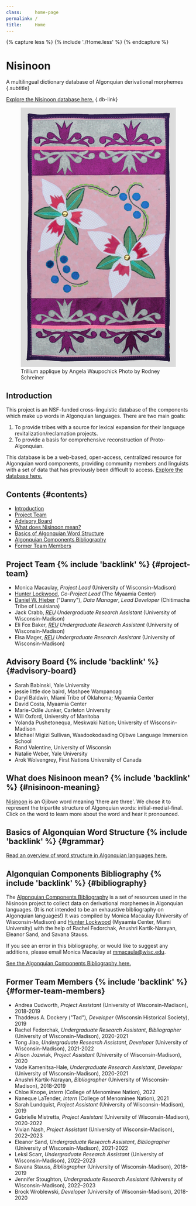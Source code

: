 ```yaml
---
class:     home-page
permalink: /
title:     Home
---
```


{% capture less %}
  {% include './Home.less' %}
{% endcapture %}

<style>
  {{ less | css }}
</style>

# Nisinoon

A multilingual dictionary database of Algonquian derivational morphemes {.subtitle}

[Explore the Nisinoon database here.][Nisinoon-project] {.db-link}

<figure class=textile>
  <img alt='A rectangular textile hand made by Angela Waupochick for the Nisinoon project, displaying a top-down view of two trillium flowers at opposite corners of a pink square in the center, bordered by side views of two trillium flowers along the top and bottom. Photo by Rodney Schreiner.' src=/images/textile.jpg>
  <figcaption>
    <span>Trillium applique by Angela Waupochick</span>
    <span>Photo by Rodney Schreiner</span>
  </figcaption>
</figure>

<section class=intro>

  <h2 id=introduction>Introduction</h2>

  <p>This project is an NSF-funded cross-linguistic database of the components which make up words in Algonquian languages. There are two main goals:</p>

  <ol class=goals>
    <li>To provide tribes with a source for lexical expansion for their language revitalization/reclamation projects.</li>
    <li>To provide a basis for comprehensive reconstruction of Proto-Algonquian.</li>
  </ol>

  <p>This database is be a web-based, open-access, centralized resource for Algonquian word components, providing community members and linguists with a set of data that has previously been difficult to access. <a href=https://data.digitallinguistics.io/projects/7b091efd-1be5-4a3c-b863-f6c7ee723096>Explore the database here.</a></p>

</section>

## Contents {#contents}

- [Introduction](#introduction)
- [Project Team](#project-team)
- [Advisory Board](#advisory-board)
- [What does Nisinoon mean?](#nisinoon-meaning)
- [Basics of Algonquian Word Structure](#grammar)
- [Algonquian Components Bibliography](#bibliography)
- [Former Team Members](#former-team-members)

## Project Team {% include 'backlink' %} {#project-team}

- Monica Macaulay, *Project Lead* (University of Wisconsin-Madison)
- [Hunter Lockwood][website-hunter], *Co-Project Lead* (The Myaamia Center)
- [Daniel W. Hieber][website-danny] ("Danny"), *Data Manager*, *Lead Developer* (Chitimacha Tribe of Louisiana)
- Jack Crabb, *<abbr title='Research Experience for Undergraduates'>REU</abbr> Undergraduate Research Assistant* (University of Wisconsin-Madison)
- Eli Fox Baker, *<abbr title='Research Experience for Undergraduates'>REU</abbr> Undergraduate Research Assistant* (University of Wisconsin-Madison)
- Elsa Mager, *<abbr title='Research Experience for Undergraduates'>REU</abbr> Undergraduate Research Assistant* (University of Wisconsin-Madison)

## Advisory Board {% include 'backlink' %} {#advisory-board}

- Sarah Babinski, Yale University
- jessie little doe baird, Mashpee Wampanoag
- Daryl Baldwin, Miami Tribe of Oklahoma; Myaamia Center
- David Costa, Myaamia Center
- Marie-Odile Junker, Carleton University
- Will Oxford, University of Manitoba
- Yolanda Pushetonequa, Meskwaki Nation; University of Wisconsin-Madison
- Michael Migizi Sullivan, Waadookodaading Ojibwe Language Immersion School
- Rand Valentine, University of Wisconsin
- Natalie Weber, Yale University
- Arok Wolvengrey, First Nations University of Canada

## What does Nisinoon mean? {% include 'backlink' %} {#nisinoon-meaning}

[Nisinoon][nisinoon-entry] is an Ojibwe word meaning 'there are three'. We chose it to represent the tripartite structure of Algonquian words: initial-medial-final. Click on the word to learn more about the word and hear it pronounced.

## Basics of Algonquian Word Structure {% include 'backlink' %} {#grammar}

[Read an overview of word structure in Algonquian languages here.](/grammar)

## Algonquian Components Bibliography {% include 'backlink' %} {#bibliography}

The [Algonquian Components Bibliography](/bibliography) is a set of resources used in the Nisinoon project to collect data on derivational morphemes in Algonquian languages. (It is not intended to be an exhaustive bibliography on Algonquian languages!) It was compiled by Monica Macaulay (University of Wisconsin-Madison) and [Hunter Lockwood][website-hunter] (Myaamia Center, Miami University) with the help of Rachel Fedorchak, Anushri Kartik-Narayan, Eleanor Sand, and Savana Stauss.

If you see an error in this bibliography, or would like to suggest any additions, please email Monica Macaulay at [mmacaula@wisc.edu](mailto:mmacaula@wisc.edu).

[See the Algonquian Components Bibliography here.](/bibliography)

## Former Team Members {% include 'backlink' %} {#former-team-members}

- Andrea Cudworth, *Project Assistant* (University of Wisconsin-Madison), 2018-2019
- Thaddeus A. Dockery ("Tad"), *Developer* (Wisconsin Historical Society), 2019
- Rachel Fedorchak, *Undergraduate Research Assistant*, *Bibliographer* (University of Wisconsin-Madison), 2020-2021
- Tong Jiao, *Undergraduate Research Assistant*, *Developer* (University of Wisconsin-Madison), 2021-2022
- Alison Jozwiak, *Project Assistant* (University of Wisconsin-Madison), 2020
- Vade Kamenitsa-Hale, *Undergraduate Research Assistant*, *Developer* (University of Wisconsin-Madison), 2020-2021
- Anushri Kartik-Narayan, *Bibliographer* (University of Wisconsin-Madison), 2018-2019
- Chloe Knope, *Intern* (College of Menominee Nation), 2022
- Naneque LaTender, *Intern* (College of Menominee Nation), 2021
- Sarah Lundquist, *Project Assistant* (University of Wisconsin-Madison), 2019
- Gabrielle Mistretta, *Project Assistant* (University of Wisconsin-Madison), 2020-2022
- Vivian Nash, *Project Assistant* (University of Wisconsin-Madison), 2022–2023
- Eleanor Sand, *Undergraduate Research Assistant*, *Bibliographer* (University of Wisconsin-Madison), 2021-2022
- Leksi Scarr, *Undergraduate Research Assistant* (University of Wisconsin-Madison), 2022–2023
- Savana Stauss, *Bibliographer* (University of Wisconsin-Madison), 2018-2019
- Jennifer Stoughton, *Undergraduate Research Assistant* (University of Wisconsin-Madison), 2022–2023
- Brock Wroblewski, *Developer* (University of Wisconsin-Madison), 2018-2020

<!-- LINKS -->
[nisinoon-entry]:   https://ojibwe.lib.umn.edu/main-entry/nisinoon-vii
[Nisinoon-project]: https://data.digitallinguistics.io/projects/7b091efd-1be5-4a3c-b863-f6c7ee723096
[website-danny]:    https://github.com/dwhieb
[website-hunter]:   https://miamioh.edu/myaamia-center/about/staff-faculty-affiliates/lockwood/index.html
